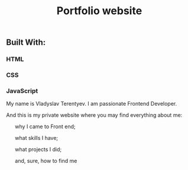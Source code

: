 <header>
  <h1>Portfolio website</h1>
  </header>

<aside> 
  <h2>Built With: </h2> 
  <h3>HTML</h3>
  <h3>CSS</h3>
  <h3>JavaScript</h3>
</aside>

<main>
My name is Vladyslav Terentyev. I am passionate Frontend Developer.

And this is my private website where you may find everything about me:

<ul>why I came to Front end;</ul>
<ul>what skills I have;</ul>
<ul>what projects I did;</ul>
<ul>and, sure, how to find me</ul>



</main>

